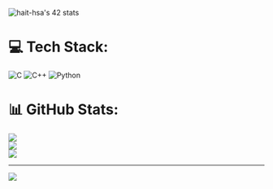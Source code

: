 <img src="https://badge.mediaplus.ma/darkgray/hait-hsa" alt="hait-hsa's 42 stats" /></a>
# 💻 Tech Stack:
![C](https://img.shields.io/badge/c-%2300599C.svg?style=for-the-badge&logo=c&logoColor=white) ![C++](https://img.shields.io/badge/c++-%2300599C.svg?style=for-the-badge&logo=c%2B%2B&logoColor=white) ![Python](https://img.shields.io/badge/python-3670A0?style=for-the-badge&logo=python&logoColor=ffdd54)
# 📊 GitHub Stats:
![](https://github-readme-stats.vercel.app/api?username=houssame-aithsain&theme=solarized-light&hide_border=false&include_all_commits=false&count_private=false)<br/>
![](https://github-readme-streak-stats.herokuapp.com/?user=houssame-aithsain&theme=solarized-light&hide_border=false)<br/>
![](https://github-readme-stats.vercel.app/api/top-langs/?username=houssame-aithsain&theme=solarized-light&hide_border=false&include_all_commits=false&count_private=false&layout=compact)

---
[![](https://visitcount.itsvg.in/api?id=houssame-aithsain&icon=0&color=7)](https://visitcount.itsvg.in)

<!-- Proudly created with GPRM ( https://gprm.itsvg.in ) -->
